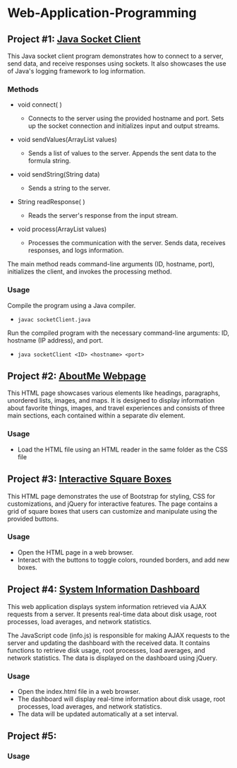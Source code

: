 # Web-Application-Programming

## Project #1: [Java Socket Client](https://github.com/YoAx22/Web-Application-Programming/blob/main/SocketClient.java)
This Java socket client program demonstrates how to connect to a server, send data, and receive responses using sockets. It also showcases the use of Java's logging framework to log information.

### Methods
- void connect( )
  - Connects to the server using the provided hostname and port. Sets up the socket connection and initializes input and output streams.

- void sendValues(ArrayList<String> values)
  -  Sends a list of values to the server. Appends the sent data to the formula string.

-  void sendString(String data)
    -  Sends a string to the server.

- String readResponse( )
  - Reads the server's response from the input stream.

- void process(ArrayList<String> values)
  - Processes the communication with the server. Sends data, receives responses, and logs information.

The main method reads command-line arguments (ID, hostname, port), initializes the client, and invokes the processing method.

### Usage
Compile the program using a Java compiler.
-     javac socketClient.java
Run the compiled program with the necessary command-line arguments: ID, hostname (IP address), and port.
-     java socketClient <ID> <hostname> <port>


## Project #2: [AboutMe Webpage](https://github.com/YoAx22/Web-Application-Programming/tree/main/AboutMeWebPage)
This HTML page showcases various elements like headings, paragraphs, unordered lists, images, and maps. 
It is designed to display information about favorite things, images, and travel experiences and consists of three main sections, each contained within a separate div element.

### Usage
-  Load the HTML file using an HTML reader in the same folder as the CSS file


## Project #3: [Interactive Square Boxes](https://github.com/YoAx22/Web-Application-Programming/tree/main/Interactive%20Boxes)
This HTML page demonstrates the use of Bootstrap for styling, CSS for customizations, and jQuery for interactive features. The page contains a grid of square boxes that users can customize and manipulate using the provided buttons.

### Usage
- Open the HTML page in a web browser.
- Interact with the buttons to toggle colors, rounded borders, and add new boxes.

## Project #4: [System Information Dashboard](https://github.com/YoAx22/Web-Application-Programming/tree/main/SysInfoDash)
This web application displays system information retrieved via AJAX requests from a server. It presents real-time data about disk usage, root processes, load averages, and network statistics.

The JavaScript code (info.js) is responsible for making AJAX requests to the server and updating the dashboard with the received data. It contains functions to retrieve disk usage, root processes, load averages, and network statistics. The data is displayed on the dashboard using jQuery.

### Usage
- Open the index.html file in a web browser.
- The dashboard will display real-time information about disk usage, root processes, load averages, and network statistics.
- The data will be updated automatically at a set interval.


## Project #5: []()

### Usage
